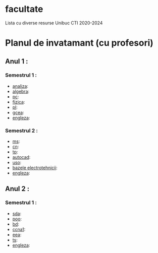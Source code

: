 # facultate
Lista cu diverse resurse Unibuc CTI 2020-2024


# Planul de invatamant (cu profesori)

 ## Anul 1 :

### Semestrul 1 :
 - [analiza](An1/Sem1/analiza):
 - [algebra](An1/Sem1/algebra):
 - [pc](An1/Sem1/pc):
 - [fizica](An1/Sem1/fizica):
 - [pl](An1/Sem1/pl):
 - [gcea](An1/Sem1/gcea):
 - [engleza](An1/Sem1/engleza):

### Semestrul 2 :
 - [ms](An1/Sem2/ms):
 - [cn](An1/Sem2/cn):
 - [tp](An1/Sem2/tp):
 - [autocad](An1/Sem2/autocad):
 - [uso](An1/Sem2/uso):
 - [bazele electrotehnicii](An1/Sem2/be):
 - [engleza](An1/Sem2/engleza):


  ## Anul 2 :

### Semestrul 1 :
 - [sda](An2/Sem1/sda):
 - [poo](An2/Sem1/poo):
 - [bd](An2/Sem1/bd):
 - [ccna1](An2/Sem1/ccna1):
 - [eea](An2/Sem1/eea):
 - [ts](An2/Sem1/ts):
 - [engleza](An2/Sem1/engleza):

